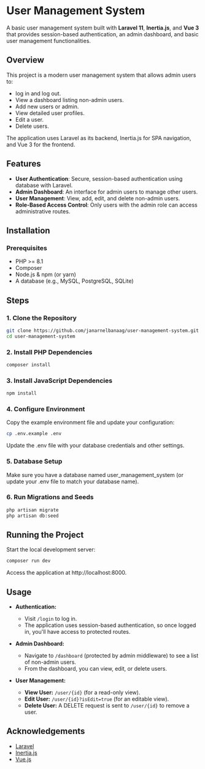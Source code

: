 # User Management System

A basic user management system built with **Laravel 11**, **Inertia.js**, and **Vue 3** that provides session-based authentication, an admin dashboard, and basic user management functionalities.

## Overview

This project is a modern user management system that allows admin users to:

- log in and log out.
- View a dashboard listing non-admin users.
- Add new users or admin.
- View detailed user profiles.
- Edit a user.
- Delete users.

The application uses Laravel as its backend, Inertia.js for SPA navigation, and Vue 3 for the frontend.

## Features

- **User Authentication**: Secure, session-based authentication using database with Laravel.
- **Admin Dashboard**: An interface for admin users to manage other users.
- **User Management**: View, add, edit, and delete non-admin users.
- **Role-Based Access Control**: Only users with the admin role can access administrative routes.

## Installation

### Prerequisites

- PHP >= 8.1
- Composer
- Node.js & npm (or yarn)
- A database (e.g., MySQL, PostgreSQL, SQLite)

## Steps

### 1. **Clone the Repository**

```bash
git clone https://github.com/janarnelbanaag/user-management-system.git
cd user-management-system
```

### 2. **Install PHP Dependencies**

```bash
composer install
```

### 3. **Install JavaScript Dependencies**

```bash
npm install
```

### 4. **Configure Environment**

Copy the example environment file and update your configuration:

```bash
cp .env.example .env
```

Update the .env file with your database credentials and other settings.

### 5. **Database Setup**

Make sure you have a database named user_management_system (or update your .env file to match your database name).

### 6. **Run Migrations and Seeds**

```bash
php artisan migrate
php artisan db:seed
```

## Running the Project

Start the local development server:

```bash
composer run dev
```

Access the application at http://localhost:8000.

## Usage

- **Authentication:**

    - Visit `/login` to log in.
    - The application uses session-based authentication, so once logged in, you'll have access to protected routes.

- **Admin Dashboard:**

    - Navigate to `/dashboard` (protected by admin middleware) to see a list of non-admin users.
    - From the dashboard, you can view, edit, or delete users.

- **User Management:**
    - **View User:** `/user/{id}` (for a read-only view).
    - **Edit User:** `/user/{id}?isEdit=true` (for an editable view).
    - **Delete User:** A DELETE request is sent to `/user/{id}` to remove a user.

## Acknowledgements

- [Laravel](https://laravel.com/)
- [Inertia.js](https://inertiajs.com/)
- [Vue.js](https://vuejs.org/)
